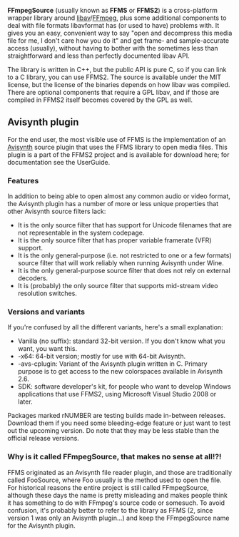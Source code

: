 **FFmpegSource** (usually known as **FFMS** or **FFMS2**) is a cross-platform
wrapper library around [libav](http://libav.org/)/[FFmpeg](http://ffmpeg.org),
plus some additional components to deal with file formats libavformat has (or
used to have) problems with. It gives you an easy, convenient way to say "open
and decompress this media file for me, I don't care how you do it" and get
frame- and sample-accurate access (usually), without having to bother with the
sometimes less than straightforward and less than perfectly documented libav
API.

The library is written in C++, but the public API is pure C, so if you can link
to a C library, you can use FFMS2. The source is available under the MIT
license, but the license of the binaries depends on how libav was compiled.
There are optional components that require a GPL libav, and if those are
compiled in FFMS2 itself becomes covered by the GPL as well.

## Avisynth plugin
For the end user, the most visible use of FFMS is the implementation of an
[Avisynth](http://www.avisynth.org) source plugin that uses the FFMS library to
open media files. This plugin is a part of the FFMS2 project and is available
for download here; for documentation see the UserGuide.

### Features
In addition to being able to open almost any common audio or video format, the
Avisynth plugin has a number of more or less unique properties that other
Avisynth source filters lack:

  * It is the only source filter that has support for Unicode filenames that are not representable in the system codepage.
  * It is the only source filter that has proper variable framerate (VFR) support.
  * It is the only general-purpose (i.e. not restricted to one or a few formats) source filter that will work reliably when running Avisynth under Wine.
  * It is the only general-purpose source filter that does not rely on external decoders.
  * It is (probably) the only source filter that supports mid-stream video resolution switches.

### Versions and variants
If you're confused by all the different variants, here's a small explanation:

  * Vanilla (no suffix): standard 32-bit version. If you don't know what you want, you want this.
  * -x64: 64-bit version; mostly for use with 64-bit Avisynth.
  * -avs-cplugin: Variant of the Avisynth plugin written in C. Primary purpose is to get access to the new colorspaces available in Avisynth 2.6.
  * SDK: software developer's kit, for people who want to develop Windows applications that use FFMS2, using Microsoft Visual Studio 2008 or later.

Packages marked rNUMBER are testing builds made in-between releases. Download
them if you need some bleeding-edge feature or just want to test out the
upcoming version. Do note that they may be less stable than the official
release versions.

### Why is it called FFmpegSource, that makes no sense at all!?!
FFMS originated as an Avisynth file reader plugin, and those are traditionally
called FooSource, where Foo usually is the method used to open the file. For
historical reasons the entire project is still called FFmpegSource, although
these days the name is pretty misleading and makes people think it has
something to do with FFmpeg's source code or somesuch. To avoid confusion, it's
probably better to refer to the library as FFMS (2, since version 1 was only an
Avisynth plugin...) and keep the FFmpegSource name for the Avisynth plugin.
